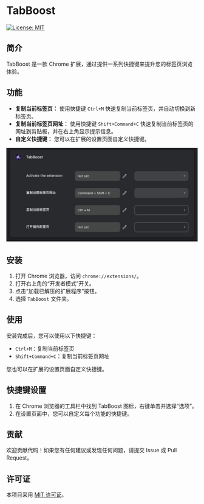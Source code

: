 # TabBoost

[![License: MIT](https://img.shields.io/badge/License-MIT-yellow.svg)](https://opensource.org/licenses/MIT)

## 简介

TabBoost 是一款 Chrome 扩展，通过提供一系列快捷键来提升您的标签页浏览体验。

## 功能

- **复制当前标签页：** 使用快捷键 `Ctrl+M` 快速复制当前标签页，并自动切换到新标签页。
- **复制当前标签页网址：** 使用快捷键 `Shift+Command+C` 快速复制当前标签页的网址到剪贴板，并在右上角显示提示信息。
- **自定义快捷键：** 您可以在扩展的设置页面自定义快捷键。

![key-shortcuts](docs/key-shortcuts.png)

## 安装

1.  打开 Chrome 浏览器，访问 `chrome://extensions/`。
2.  打开右上角的“开发者模式”开关。
3.  点击“加载已解压的扩展程序”按钮。
4.  选择 `TabBoost` 文件夹。

## 使用

安装完成后，您可以使用以下快捷键：

- `Ctrl+M`：复制当前标签页
- `Shift+Command+C`：复制当前标签页网址

您也可以在扩展的设置页面自定义快捷键。

## 快捷键设置

1.  在 Chrome 浏览器的工具栏中找到 TabBoost 图标，右键单击并选择“选项”。
2.  在设置页面中，您可以自定义每个功能的快捷键。

## 贡献

欢迎贡献代码！如果您有任何建议或发现任何问题，请提交 Issue 或 Pull Request。

## 许可证

本项目采用 [MIT 许可证](LICENSE)。
